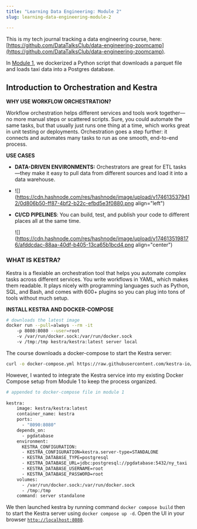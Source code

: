 ```yaml
---
title: "Learning Data Engineering: Module 2"
slug: learning-data-engineering-module-2

---
```


This is my tech journal tracking a data engineering course, here: [https://github.com/DataTalksClub/data-engineering-zoomcamp](https://github.com/DataTalksClub/data-engineering-zoomcamp).

In [Module 1](https://hashnode.com/edit/cma5uvq2u000208la0y8ybwok), we dockerized a Python script that downloads a parquet file and loads taxi data into a Postgres database.

## **Introduction to Orchestration and Kestra**

**WHY USE WORKFLOW ORCHESTRATION?**

Workflow orchestration helps different services and tools work together—no more manual steps or scattered scripts. Sure, you could automate the same tasks, but that usually just runs one thing at a time, which works great in unit testing or deployments. Orchestration goes a step further: it connects and automates many tasks to run as one smooth, end-to-end process.

**USE CASES**

* **DATA-DRIVEN ENVIRONMENTS:** Orchestrators are great for ETL tasks—they make it easy to pull data from different sources and load it into a data warehouse.
    
* ![](https://cdn.hashnode.com/res/hashnode/image/upload/v1746135379412/0d806b50-ff87-4bf2-b22c-efbd5e3f0880.png align="left")
    
* **CI/CD PIPELINES**: You can build, test, and publish your code to different places all at the same time.
    
    ![](https://cdn.hashnode.com/res/hashnode/image/upload/v1746135198176/afddcdac-88aa-40df-b405-13ca65b1bcd4.png align="center")
    

### **WHAT IS KESTRA?**

Kestra is a flexiable an orchestration tool that helps you automate complex tasks across different services. You write workflows in YAML, which makes them readable. It plays nicely with programming languages such as Python, SQL, and Bash, and comes with 600+ plugins so you can plug into tons of tools without much setup.

**INSTALL KESTRA AND DOCKER-COMPOSE**

```bash
# downloads the latest image 
docker run --pull=always --rm -it 
    -p 8080:8080 --user=root 
    -v /var/run/docker.sock:/var/run/docker.sock 
    -v /tmp:/tmp kestra/kestra:latest server local
```

The course downloads a docker-compose to start the Kestra server:

```bash
curl -o docker-compose.yml https://raw.githubusercontent.com/kestra-io/kestra/develop/docker-compose.yml
```

However, I wanted to integrate the Kestra service into my existing Docker Compose setup from Module 1 to keep the process organized.

```bash
# appended to docker-compose file in module 1
  
kestra:
    image: kestra/kestra:latest
    container_name: kestra
    ports:
      - "8090:8080"
    depends_on:
      - pgdatabase
    environment: 
      KESTRA_CONFIGURATION:
      - KESTRA_CONFIGURATION=kestra.server-type=STANDALONE
      - KESTRA_DATABASE_TYPE=postgresql
      - KESTRA_DATABASE_URL=jdbc:postgresql://pgdatabase:5432/ny_taxi
      - KESTRA_DATABASE_USERNAME=root
      - KESTRA_DATABASE_PASSWORD=root
    volumes:
      - /var/run/docker.sock:/var/run/docker.sock
      - /tmp:/tmp
    command: server standalone
```

We then launched kestra by running command `docker compose build` then to start the Kestra server using `docker compose up -d`. Open the UI in your browser [`http://localhost:8080`](http://localhost:8080`).